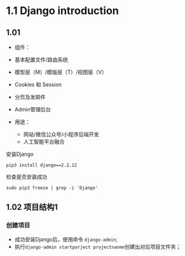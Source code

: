 
 # 1.1 Django introduction
 
 ## 1.01
 - 组件：
  - 基本配置文件/路由系统
  - 模型层（M）/模版层（T）/视图层（V）
  - Cookies 和 Session
  - 分页及发邮件
  - Admin管理后台


- 用途：
  - 网站/微信公众号/小程序后端开发
  - 人工智能平台融合

安装Django
```
pip3 install django==2.2.12
```


检查是否安装成功
```
sudo pip3 freeze | grep -i 'Django'
```

## 1.02 项目结构1
### 创建项目
- 成功安装Django后，使用命令 `django-admin`;
- 执行`django-admin startporject projectnanme`创建出对应项目文件夹；
